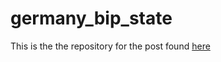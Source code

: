 # germany_bip_state

This is the the repository for the post found [here](https://paul-mora.com/data%20journalism/r/United-for-30-Years-Catching-up-to-West-Germany/) 
